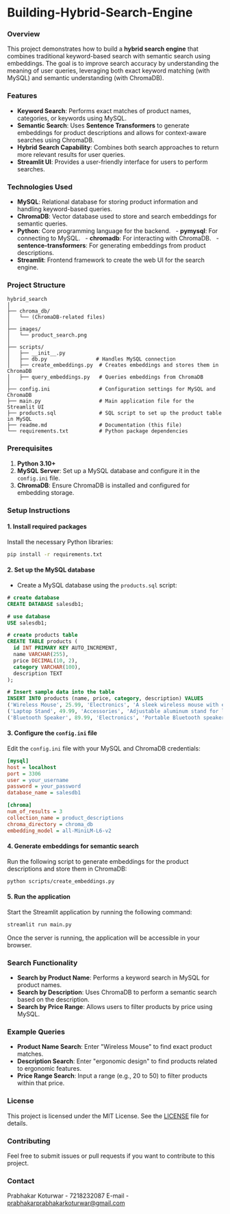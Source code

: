 # Building-Hybrid-Search-Engine
### Overview
This project demonstrates how to build a **hybrid search engine** that combines traditional keyword-based search with semantic search using embeddings. The goal is to improve search accuracy by understanding the meaning of user queries, leveraging both exact keyword matching (with MySQL) and semantic understanding (with ChromaDB).

### Features
- **Keyword Search**: Performs exact matches of product names, categories, or keywords using MySQL.
- **Semantic Search**: Uses **Sentence Transformers** to generate embeddings for product descriptions and allows for context-aware searches using ChromaDB.
- **Hybrid Search Capability**: Combines both search approaches to return more relevant results for user queries.
- **Streamlit UI**: Provides a user-friendly interface for users to perform searches.

### Technologies Used
- **MySQL**: Relational database for storing product information and handling keyword-based queries.
- **ChromaDB**: Vector database used to store and search embeddings for semantic queries.
- **Python**: Core programming language for the backend.
  - **pymysql**: For connecting to MySQL.
  - **chromadb**: For interacting with ChromaDB.
  - **sentence-transformers**: For generating embeddings from product descriptions.
- **Streamlit**: Frontend framework to create the web UI for the search engine.

### Project Structure

```
hybrid_search
│
├── chroma_db/
│   └── (ChromaDB-related files)
│
├── images/
│   └── product_search.png
│
├── scripts/
│   ├── __init__.py
│   ├── db.py                # Handles MySQL connection
│   ├── create_embeddings.py  # Creates embeddings and stores them in ChromaDB
│   ├── query_embeddings.py   # Queries embeddings from ChromaDB
│
├── config.ini                # Configuration settings for MySQL and ChromaDB
├── main.py                   # Main application file for the Streamlit UI
├── products.sql              # SQL script to set up the product table in MySQL
├── readme.md                 # Documentation (this file)
└── requirements.txt          # Python package dependencies
```

### Prerequisites

1. **Python 3.10+**
2. **MySQL Server**: Set up a MySQL database and configure it in the `config.ini` file.
3. **ChromaDB**: Ensure ChromaDB is installed and configured for embedding storage.

### Setup Instructions

#### 1. Install required packages
Install the necessary Python libraries:
```bash
pip install -r requirements.txt
```

#### 2. Set up the MySQL database
- Create a MySQL database using the `products.sql` script:
```sql
# create database
CREATE DATABASE salesdb1;

# use database
USE salesdb1;

# create products table
CREATE TABLE products (
  id INT PRIMARY KEY AUTO_INCREMENT,
  name VARCHAR(255),
  price DECIMAL(10, 2),
  category VARCHAR(100),
  description TEXT
);

# Insert sample data into the table
INSERT INTO products (name, price, category, description) VALUES
('Wireless Mouse', 25.99, 'Electronics', 'A sleek wireless mouse with ergonomic design.'),
('Laptop Stand', 49.99, 'Accessories', 'Adjustable aluminum stand for laptops.'),
('Bluetooth Speaker', 89.99, 'Electronics', 'Portable Bluetooth speaker with high-quality sound.');
```

#### 3. Configure the `config.ini` file
Edit the `config.ini` file with your MySQL and ChromaDB credentials:
```ini
[mysql]
host = localhost
port = 3306
user = your_username
password = your_password
database_name = salesdb1

[chroma]
num_of_results = 3
collection_name = product_descriptions
chroma_directory = chroma_db
embedding_model = all-MiniLM-L6-v2
```

#### 4. Generate embeddings for semantic search
Run the following script to generate embeddings for the product descriptions and store them in ChromaDB:
```bash
python scripts/create_embeddings.py
```

#### 5. Run the application
Start the Streamlit application by running the following command:
```bash
streamlit run main.py
```

Once the server is running, the application will be accessible in your browser.

### Search Functionality

- **Search by Product Name**: Performs a keyword search in MySQL for product names.
- **Search by Description**: Uses ChromaDB to perform a semantic search based on the description.
- **Search by Price Range**: Allows users to filter products by price using MySQL.

### Example Queries
- **Product Name Search**: Enter "Wireless Mouse" to find exact product matches.
- **Description Search**: Enter "ergonomic design" to find products related to ergonomic features.
- **Price Range Search**: Input a range (e.g., 20 to 50) to filter products within that price.

### License
This project is licensed under the MIT License. See the [LICENSE](LICENSE) file for details.

### Contributing
Feel free to submit issues or pull requests if you want to contribute to this project.

### Contact 
Prabhakar Koturwar - 7218232087
E-mail - prabhakarprabhakarkoturwar@gmail.com 
